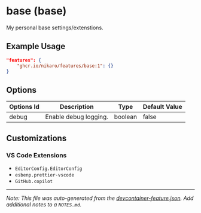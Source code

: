 
# base (base)

My personal base settings/extenstions.

## Example Usage

```json
"features": {
    "ghcr.io/nikaro/features/base:1": {}
}
```

## Options

| Options Id | Description | Type | Default Value |
|-----|-----|-----|-----|
| debug | Enable debug logging. | boolean | false |

## Customizations

### VS Code Extensions

- `EditorConfig.EditorConfig`
- `esbenp.prettier-vscode`
- `GitHub.copilot`



---

_Note: This file was auto-generated from the [devcontainer-feature.json](https://github.com/nikaro/features/blob/main/src/base/devcontainer-feature.json).  Add additional notes to a `NOTES.md`._
